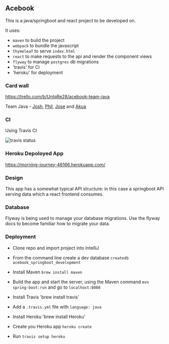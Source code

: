 ## Acebook

This is a java/springboot and react project to be developed on.

It uses:
  - `maven` to build the project
  - `webpack` to bundle the javascript
  - `thymeleaf` to serve `index.html`
  - `react` to make requests to the api and render the component views
  - `flyway` to manage `postgres` db migrations
  - 'travis' for CI
  - 'heroku' for deployment

### Card wall

https://trello.com/b/UnIqRe28/acebook-team-java

Team Java - [Josh](https://github.com/JoshGlasson), [Phil](https://github.com/Codeman15), [Jose](https://github.com/Saicam) and [Akua](https://github.com/AkuaAA)

### CI

Using Travis CI

![travis status](https://travis-ci.com/JoshGlasson/acebook-java-template.svg?branch=master)

### Heroku Depoloyed App

https://morning-journey-46166.herokuapp.com/


### Design

This app has a somewhat typical API structure: in this case a springboot API serving data which a react frontend consumes.


### Database

Flyway is being used to manage your database migrations. Use the flyway docs to become familiar how to migrate your data.


### Deployment

- Clone repo and import project into IntelliJ

- From the command line create a dev database `createdb acebook_springboot_development`

- Install Maven `brew install maven`

- Build the app and start the server, using the Maven command `mvn spring-boot:run` and go to `localhost:8080`

- Install Travis 'brew install travis'

- Add a `.travis.yml` file with `language: java`

- Install Heroku 'brew install Heroku'

- Create you Heroku app `heroku create`

- Run `travis setup heroku`

